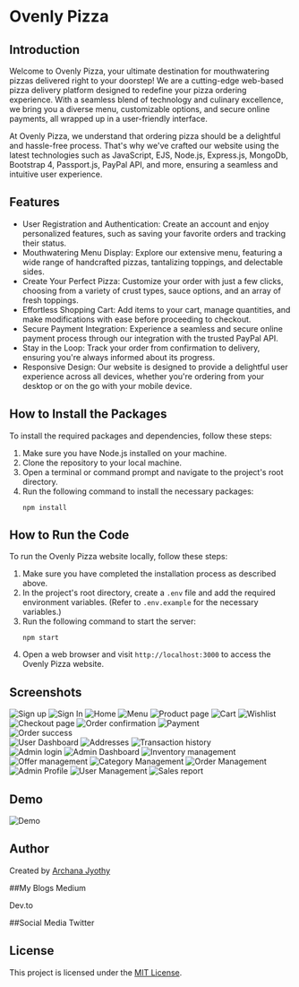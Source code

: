 # Ovenly Pizza

## Introduction
Welcome to Ovenly Pizza, your ultimate destination for mouthwatering pizzas delivered right to your doorstep! We are a cutting-edge web-based pizza delivery platform designed to redefine your pizza ordering experience. With a seamless blend of technology and culinary excellence, we bring you a diverse menu, customizable options, and secure online payments, all wrapped up in a user-friendly interface.

At Ovenly Pizza, we understand that ordering pizza should be a delightful and hassle-free process. That's why we've crafted our website using the latest technologies such as JavaScript, EJS, Node.js, Express.js, MongoDb, Bootstrap 4, Passport.js, PayPal API, and more, ensuring a seamless and intuitive user experience.

## Features
- User Registration and Authentication: Create an account and enjoy personalized features, such as saving your favorite orders and tracking their status.
- Mouthwatering Menu Display: Explore our extensive menu, featuring a wide range of handcrafted pizzas, tantalizing toppings, and delectable sides.
- Create Your Perfect Pizza: Customize your order with just a few clicks, choosing from a variety of crust types, sauce options, and an array of fresh toppings.
- Effortless Shopping Cart: Add items to your cart, manage quantities, and make modifications with ease before proceeding to checkout.
- Secure Payment Integration: Experience a seamless and secure online payment process through our integration with the trusted PayPal API.
- Stay in the Loop: Track your order from confirmation to delivery, ensuring you're always informed about its progress.
- Responsive Design: Our website is designed to provide a delightful user experience across all devices, whether you're ordering from your desktop or on the go with your mobile device.

## How to Install the Packages
To install the required packages and dependencies, follow these steps:

1. Make sure you have Node.js installed on your machine.
2. Clone the repository to your local machine.
3. Open a terminal or command prompt and navigate to the project's root directory.
4. Run the following command to install the necessary packages:
   ```
   npm install
   ```

## How to Run the Code
To run the Ovenly Pizza website locally, follow these steps:

1. Make sure you have completed the installation process as described above.
2. In the project's root directory, create a `.env` file and add the required environment variables. (Refer to `.env.example` for the necessary variables.)
3. Run the following command to start the server:
   ```
   npm start
   ```
4. Open a web browser and visit `http://localhost:3000` to access the Ovenly Pizza website.

## Screenshots
![Sign up](/assets/sign_up.png)
![Sign In](/assets/sign_in.png)
![Home](/assets/home.png)
![Menu](/assets/menu.png)
![Product page](/assets/product_page.png)
![Cart](/assets/cart_page.png)
![Wishlist](/assets/wishlist.png)
![Checkout page](/assets/checkout_page.png)
![Order confirmation](/assets/paypal_order_confirmation.png)
![Payment](/assets/paypal_payment.png)   
![Order success](/assets/order_success_page.png)  
![User Dashboard](/assets/user_dashboard.png) 
![Addresses](/assets/addresses_userside.png)
![Transaction history](/assets/transaction_history_userside.png)     
![Admin login](/assets/admin_login.png)
![Admin Dashboard](/assets/admin_dashboard.png)
![Inventory management](/assets/admin_inventory_mgmnt.png)
![Offer management](/assets/admin_offer_mngmnt.png)
![Category Management](/assets/category_mngmnt.png)
![Order Management](/assets/order_mngmnt.png)
![Admin Profile](/assets/admin_profilepage.png)
![User Management](/assets/users_list.png)
![Sales report](/assets/sales_report.png)
<!-- Add more screenshots if needed -->

## Demo
![Demo](https://youtu.be/tMRJGV4QFBE)
<!-- Provide a GIF video demonstrating the functionality of your website -->

## Author
Created by 
[Archana Jyothy](https://www.linkedin.com/in/archana-j-421851167/)

##My Blogs
Medium
[](https://medium.com/@archanajyothy)

Dev.to
[](https://dev.to/archanajyothy)

##Social Media 
Twitter
[](https://twitter.com/archanajyothy/)

## License
This project is licensed under the [MIT License](LICENSE).
